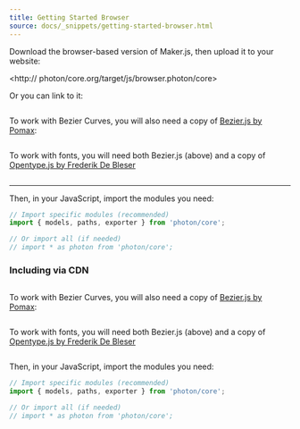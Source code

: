 ```yaml
---
title: Getting Started Browser
source: docs/_snippets/getting-started-browser.html
---
```


Download the browser-based version of Maker.js, then upload it to your website:

<http:// photon/core.org/target/js/browser.photon/core>

Or you can link to it:

```html

```
To work with Bezier Curves, you will also need a copy of [Bezier.js by Pomax](http://pomax.github.io/bezierjs/):
```html

```
To work with fonts, you will need both Bezier.js (above) and a copy of [Opentype.js by Frederik De Bleser](https://github.com/nodebox/opentype.js)
```html

```

---

Then, in your JavaScript, import the modules you need:

```javascript
// Import specific modules (recommended)
import { models, paths, exporter } from 'photon/core';

// Or import all (if needed)
// import * as photon from 'photon/core';
```

### Including via CDN

```html

```
To work with Bezier Curves, you will also need a copy of [Bezier.js by Pomax](http://pomax.github.io/bezierjs/):
```html

```
To work with fonts, you will need both Bezier.js (above) and a copy of [Opentype.js by Frederik De Bleser](https://github.com/nodebox/opentype.js)
```html

```

Then, in your JavaScript, import the modules you need:

```javascript
// Import specific modules (recommended)
import { models, paths, exporter } from 'photon/core';

// Or import all (if needed)
// import * as photon from 'photon/core';
```
